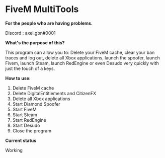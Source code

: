 # FiveM MultiTools

**For the people who are having problems.**  

Discord : axel.gbn#0001

**What's the purpose of this?**

This program can allow you to: Delete your FiveM cache, clear your ban traces and log out, delete all Xbox applications, launch the spoofer, launch Fivem, launch Steam, launch RedEngine or even Desudo very quickly with just the touch of a keys.

**How to use:**
1. Delete FiveM cache
2. Delete DigitalEntitlements and CitizenFX
3. Delete all Xbox applications
4. Start Diamond Spoofer
5. Start FiveM
6. Start Steam
7. Start RedEngine
8. Start Desudo
9. Close the program 

**Current status**

Working 






